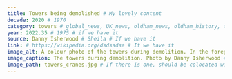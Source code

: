 ```yaml
---
title: Towers being demolished # My lovely content
decade: 2020 # 1970
category: towers # global_news, UK_news, oldham_news, oldham_history, towers, surrounding_estate # Always exactly one category
year: 2022.35 # 1975 # if we have it
source: Danny Isherwood # Sheila # If we have it
link: # https://wikipedia.org/dsdsadsa # If we have it
image_alt: A colour photo of the towers during demolition. In the foreground, there is industrial fencing and a red net being lifted to control debris, with demolition in progress on the tower in the background. Only one of the towers is in frame, and over half of it is rubble.  # If there is one
image_caption: The towers during demolition. Photo by Danny Isherwood # If there is one
image_path: towers_cranes.jpg # If there is one, should be colocated with the index.md file in the folder
---
```

